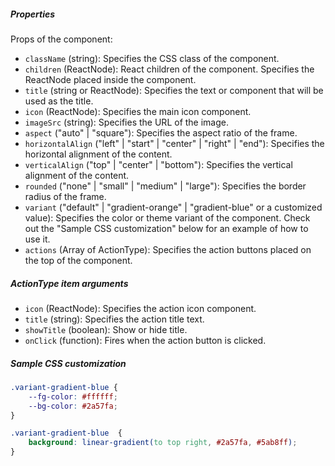 ##### Properties

Props of the component:

- `className` (string): Specifies the CSS class of the component.
- `children` (ReactNode): React children of the component. Specifies the ReactNode placed inside the component.
- `title` (string or ReactNode): Specifies the text or component that will be used as the title.
- `icon` (ReactNode): Specifies the main icon component.
- `imageSrc` (string): Specifies the URL of the image.
- `aspect` ("auto" | "square"): Specifies the aspect ratio of the frame.
- `horizontalAlign` ("left" | "start" | "center" | "right" | "end"): Specifies the horizontal alignment of the content.
- `verticalAlign` ("top" | "center" | "bottom"): Specifies the vertical alignment of the content.
- `rounded` ("none" | "small" | "medium" | "large"): Specifies the border radius of the frame.
- `variant` ("default" | "gradient-orange" | "gradient-blue" or a customized value): Specifies the color or theme variant of the component. Check out the "Sample CSS customization" below for an example of how to use it.
- `actions` (Array of ActionType): Specifies the action buttons placed on the top of the component.

##### ActionType item arguments

- `icon` (ReactNode): Specifies the action icon component.
- `title` (string): Specifies the action title text.
- `showTitle` (boolean): Show or hide title.
- `onClick` (function): Fires when the action button is clicked.

##### Sample CSS customization

```css
.variant-gradient-blue {
    --fg-color: #ffffff;
    --bg-color: #2a57fa;
}

.variant-gradient-blue  {
    background: linear-gradient(to top right, #2a57fa, #5ab8ff);
}
```
